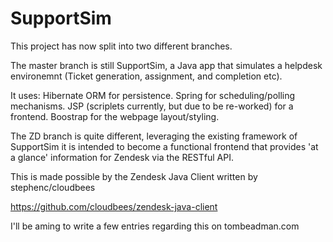 SupportSim
==========

This project has now split into two different branches.

The master branch is still SupportSim, a Java app that simulates a helpdesk environemnt (Ticket generation, assignment, and completion etc).

It uses:
Hibernate ORM for persistence.
Spring for scheduling/polling mechanisms.
JSP (scriplets currently, but due to be re-worked) for a frontend.
Boostrap for the webpage layout/styling.

The ZD branch is quite different, leveraging the existing framework of SupportSim it is intended to become a functional frontend that provides 'at a glance' information for Zendesk via the RESTful API.

This is made possible by the Zendesk Java Client written by stephenc/cloudbees

https://github.com/cloudbees/zendesk-java-client


I'll be aming to write a few entries regarding this on tombeadman.com
